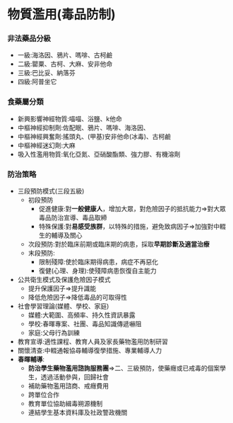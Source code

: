 # 物質濫用(毒品防制)

### 非法藥品分級

- 一級:海洛因、鴉片、嗎啡、古柯鹼
- 二級:罌粟、古柯、大麻、安非他命
- 三級:巴比妥、納落芬
- 四級:阿普坐它

### 食藥屬分類

- 新興影響神經物質:喵喵、浴鹽、k他命
- 中樞神經抑制劑:佐配眠、鴉片、嗎啡、海洛因、
- 中樞神經興奮劑:搖頭丸、(甲基)安非他命(冰毒)、古柯鹼
- 中樞神經迷幻劑:大麻
- 吸入性濫用物質:氧化亞氮、亞硝酸酯類、強力膠、有機溶劑

### 防治策略

- 三段預防模式(三段五級)
    - 初段預防
        - 促進健康:對**一般健康人**，增加大眾，對危險因子的抵抗能力⇒對大眾毒品防治宣導、毒品取締
        - 特殊保護:對**易感受族群**，以特殊的措施，避免致病因子⇒加強對中輟生的輔導及關心
    - 次段預防:對於臨床前期或臨床期的病患，採取**早期診斷及適當治療**
    - 末段預防:
        - 限制殘障:使於臨床期得病患，病症不再惡化
        - 復健(心理、身理):使殘障病患恢復自主能力
- 公共衛生模式及保護危險因子模式
    - 提升保護因子⇒提升識能
    - 降低危險因子⇒降低毒品的可取得性
- 社會學習理論(媒體、學校、家庭)
    - 媒體:大範圍、高頻率、持久性資訊暴露
    - 學校:春暉專案、社團、毒品知識傳遞嚇阻
    - 家庭:父母行為訓練
- 教育宣導:適性課程、教育人員及家長藥物濫用防制研習
- 關懷清查:中輟通報協尋輔導復學措施、專業輔導人力
- **春暉輔導**:
    - **防治學生藥物濫用諮詢服務團**⇒二、三級預防，使藥癮或已戒毒的個案學生，透過活動參與，回歸社會
    - 補助藥物濫用諮商、戒癮費用
    - 跨單位合作
    - 教育單位協助緝毒朔源機制
    - 連結學生基本資料庫及社政警政機關